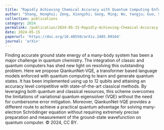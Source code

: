 ```yaml
---
title: "Rapidly Achieving Chemical Accuracy with Quantum Computing Enforced Language Model"
author: "Shang, Honghui; Zeng, Xiongzhi; Gong, Ming; Wu, Yangju; Guo, Shaojun; Qian, Haoran; Zha, Chen; Fan, Zhijie; Yan, Kai; Zhu, Xiaobo; Li, Zhenyu; Luo, Yi; Pan, Jian-Wei; Yang, Jinlong"
collection: publications
category: 2024
permalink: /publication/2024-05-15-Rapidly-Achieving-Chemical-Accuracy-with-Quantum-Computing-Enforced-Language-Model
date: 2024-05-15
paperurl: 'https://doi.org/10.48550/arXiv.2405.09164'
journal: 'arXiv'
---
```


Finding accurate ground state energy of a many-body system has been a major challenge in quantum chemistry. The integration of classic and quantum computers has shed new light on resolving this outstanding problem. Here we propose QiankunNet-VQE, a transformer based language models enforced with quantum computing to learn and generate quantum states. It has been implemented using up to 12 qubits and attaining an accuracy level competitive with state-of-the-art classical methods. By leveraging both quantum and classical resources, this scheme overcomes the limitations of variational quantum eigensolver (VQE) without the need for cumbersome error mitigation. Moreover, QiankunNet-VQE provides a different route to achieve a practical quantum advantage for solving many-electron Schrödinger equation without requiring extremely precise preparation and measurement of the ground-state wavefunction on quantum computer. © 2024, CC BY.
